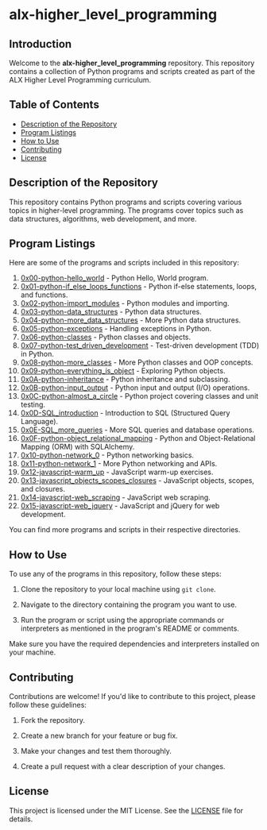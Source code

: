 # alx-higher_level_programming

## Introduction

Welcome to the **alx-higher_level_programming** repository. This repository contains a collection of Python programs and scripts created as part of the ALX Higher Level Programming curriculum.

## Table of Contents

- [Description of the Repository](#description-of-the-repository)
- [Program Listings](#program-listings)
- [How to Use](#how-to-use)
- [Contributing](#contributing)
- [License](#license)

## Description of the Repository

This repository contains Python programs and scripts covering various topics in higher-level programming. The programs cover topics such as data structures, algorithms, web development, and more.

## Program Listings

Here are some of the programs and scripts included in this repository:

1. [0x00-python-hello_world](https://github.com/iakev/alx-higher_level_programming/tree/main/0x00-python-hello_world) - Python Hello, World program.
2. [0x01-python-if_else_loops_functions](https://github.com/iakev/alx-higher_level_programming/tree/main/0x01-python-if_else_loops_functions) - Python if-else statements, loops, and functions.
3. [0x02-python-import_modules](https://github.com/iakev/alx-higher_level_programming/tree/main/0x02-python-import_modules) - Python modules and importing.
4. [0x03-python-data_structures](https://github.com/iakev/alx-higher_level_programming/tree/main/0x03-python-data_structures) - Python data structures.
5. [0x04-python-more_data_structures](https://github.com/iakev/alx-higher_level_programming/tree/main/0x04-python-more_data_structures) - More Python data structures.
6. [0x05-python-exceptions](https://github.com/iakev/alx-higher_level_programming/tree/main/0x05-python-exceptions) - Handling exceptions in Python.
7. [0x06-python-classes](https://github.com/iakev/alx-higher_level_programming/tree/main/0x06-python-classes) - Python classes and objects.
8. [0x07-python-test_driven_development](https://github.com/iakev/alx-higher_level_programming/tree/main/0x07-python-test_driven_development) - Test-driven development (TDD) in Python.
9. [0x08-python-more_classes](https://github.com/iakev/alx-higher_level_programming/tree/main/0x08-python-more_classes) - More Python classes and OOP concepts.
10. [0x09-python-everything_is_object](https://github.com/iakev/alx-higher_level_programming/tree/main/0x09-python-everything_is_object) - Exploring Python objects.
11. [0x0A-python-inheritance](https://github.com/iakev/alx-higher_level_programming/tree/main/0x0A-python-inheritance) - Python inheritance and subclassing.
12. [0x0B-python-input_output](https://github.com/iakev/alx-higher_level_programming/tree/main/0x0B-python-input_output) - Python input and output (I/O) operations.
13. [0x0C-python-almost_a_circle](https://github.com/iakev/alx-higher_level_programming/tree/main/0x0C-python-almost_a_circle) - Python project covering classes and unit testing.
14. [0x0D-SQL_introduction](https://github.com/iakev/alx-higher_level_programming/tree/main/0x0D-SQL_introduction) - Introduction to SQL (Structured Query Language).
15. [0x0E-SQL_more_queries](https://github.com/iakev/alx-higher_level_programming/tree/main/0x0E-SQL_more_queries) - More SQL queries and database operations.
16. [0x0F-python-object_relational_mapping](https://github.com/iakev/alx-higher_level_programming/tree/main/0x0F-python-object_relational_mapping) - Python and Object-Relational Mapping (ORM) with SQLAlchemy.
17. [0x10-python-network_0](https://github.com/iakev/alx-higher_level_programming/tree/main/0x10-python-network_0) - Python networking basics.
18. [0x11-python-network_1](https://github.com/iakev/alx-higher_level_programming/tree/main/0x11-python-network_1) - More Python networking and APIs.
19. [0x12-javascript-warm_up](https://github.com/iakev/alx-higher_level_programming/tree/main/0x12-javascript-warm_up) - JavaScript warm-up exercises.
20. [0x13-javascript_objects_scopes_closures](https://github.com/iakev/alx-higher_level_programming/tree/main/0x13-javascript_objects_scopes_closures) - JavaScript objects, scopes, and closures.
21. [0x14-javascript-web_scraping](https://github.com/iakev/alx-higher_level_programming/tree/main/0x14-javascript-web_scraping) - JavaScript web scraping.
22. [0x15-javascript-web_jquery](https://github.com/iakev/alx-higher_level_programming/tree/main/0x15-javascript-web_jquery) - JavaScript and jQuery for web development.

You can find more programs and scripts in their respective directories.

## How to Use

To use any of the programs in this repository, follow these steps:

1. Clone the repository to your local machine using `git clone`.

2. Navigate to the directory containing the program you want to use.

3. Run the program or script using the appropriate commands or interpreters as mentioned in the program's README or comments.

Make sure you have the required dependencies and interpreters installed on your machine.

## Contributing

Contributions are welcome! If you'd like to contribute to this project, please follow these guidelines:

1. Fork the repository.

2. Create a new branch for your feature or bug fix.

3. Make your changes and test them thoroughly.

4. Create a pull request with a clear description of your changes.

## License

This project is licensed under the MIT License. See the [LICENSE](https://github.com/iakev/alx-higher_level_programming/blob/main/LICENSE.md) file for details.
